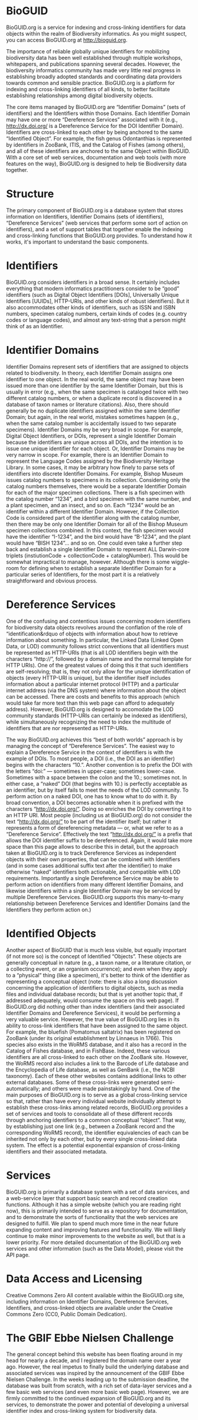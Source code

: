 # BioGUID
BioGUID.org is a service for indexing and cross-linking identifiers for data objects within the realm of Biodiversity informatics.  As you might suspect, you can access BioGUID.org at http://bioguid.org.

The importance of reliable globally unique identifiers for mobilizing biodiversity data has been well established through multiple workshops, whitepapers, and publications spanning several decades. However, the biodiversity informatics community has made very little real progress in establishing broadly adopted standards and coordinating data providers towards common and sensible practice. BioGUID.org is a platform for indexing and cross-linking identifiers of all kinds, to better facilitate establishing relationships among digital biodiversity objects. 

The core items managed by BioGUID.org are “Identifier Domains” (sets of identifiers) and the Identifiers within those Domains. Each Identifier Domain may have one or more “Dereference Services” associated with it (e.g., http://dx.doi.org/ is a Dereference Service for the DOI Identifier Domain). Identifiers are cross-linked to each other by being anchored to the same “Identified Object”. For example, the fish genus Odontanthias is represented by identifiers in ZooBank, ITIS, and the Catalog of Fishes (among others), and all of these identifiers are anchored to the same Object within BioGUID. With a core set of web services, documentation and web tools (with more features on the way), BioGUID.org is designed to help tie Biodiversity data together.

# Structure

The primary component of BioGUID.org is a database system that stores information on Identifiers, Identifier Domains (sets of identifiers), “Dereference Services” (web services that perform some sort of action on identifiers), and a set of support tables that together enable the indexing and cross-linking functions that BioGUID.org provides. To understand how it works, it's important to understand the basic components.

# Identifiers

BioGUID.org considers identifiers in a broad sense. It certainly includes everything that modern informatics practitioners consider to be “good” identifiers (such as Digital Object Identifiers [DOIs], Universally Unique Identifiers [UUIDs], HTTP-URIs, and other kinds of robust identifiers). But it also accommodates other kinds of identifiers, such as ISSN and ISBN numbers, specimen catalog numbers, certain kinds of codes (e.g. country codes or language codes), and almost any text-string that a person might think of as an Identifier.

# Identifier Domains

Identifier Domains represent sets of identifiers that are assigned to objects related to biodiversity. In theory, each Identifier Domain assigns one identifier to one object. In the real world, the same object may have been issued more than one identifier by the same Identifier Domain, but this is usually in error (e.g., when the same specimen is cataloged twice with two different catalog numbers, or when a duplicate record is discovered in a database of taxon names or literature citations). Also, there should generally be no duplicate identifiers assigned within the same Identifier Domain; but again, in the real world, mistakes sometimes happen (e.g., when the same catalog number is accidentally issued to two separate specimens). Identifier Domains my be very broad in scope. For example, Digital Object Identifiers, or DOIs, represent a single Identifier Domain because the identifiers are unique across all DOIs, and the intention is to issue one unique identifier for each object. Or, Identifier Domains may be very narrow in scope. For example, there is an Identifier Domain to represent the Language Codes assigned by the Biodiversity Heritage Library. In some cases, it may be arbitrary how finely to parse sets of identifiers into discrete Identifier Domains. For example, Bishop Museum issues catalog numbers to specimens in its collection. Considering only the catalog numbers themselves, there would be a separate Identifier Domain for each of the major specimen collections. There is a fish specimen with the catalog number “1234”, and a bird specimen with the same number, and a plant specimen, and an insect, and so on. Each “1234” would be an identifier within a different Identifier Domain. However, if the Collection Code is considered part of the identifier along with the catalog number, then there may be only one Identifier Domain for all of the Bishop Museum specimen collections combined. In this context, the fish specimen would have the identifier “I-1234”, and the bird would have “B-1234”, and the plant would have “BISH 1234”... and so on. One could even take a further step back and establish a single Identifier Domain to represent ALL Darwin-core triplets (instiutionCode + collectionCode + catalogNumber). This would be somewhat impractical to manage, however. Although there is some wiggle-room for defining when to establish a separate Identifier Domain for a particular series of Identifiers, for the most part it is a relatively straightforward and obvious process.

# Dereference Services

One of the confusing and contentious issues concerning modern identifiers for biodiversity data objects revolves around the conflation of the role of “identification&rdquo of objects with information about how to retrieve information about something. In particular, the Linked Data (Linked Open Data, or LOD) community follows strict conventions that all identifiers must be represented as HTTP-URIs (that is all LOD identifiers begin with the characters “http://”, followed by a domain name and the normal template for HTTP URIs). One of the greatest values of doing this it that such identifiers are self-resolving; that is, they not only allow for the unique identification of objects (every HTTP-URI is unique), but the identifier itself includes information about a particular internet protocol (HTTP) and a particular internet address (via the DNS system) where information about the object can be accessed. There are costs and benefits to this approach (which would take far more text than this web page can afford to adequately address). However, BioGUID.org is designed to accomodate the LOD community standards (HTTP-URIs can certainly be indexed as identifiers), while simultaneously recognizing the need to index the multitude of identifiers that are nor represented as HTTP-URIs.

The way BioGUID.org achieves this “best of both worlds” approach is by managing the concept of “Dereference Services”. The easiest way to explain a Dereference Service in the context of identifiers is with the example of DOIs. To most people, a DOI (i.e., the DOI as an identifier) begins with the characters “10.”. Another convention is to prefix the DOI with the letters “doi:” — sometimes in upper-case; sometimes lower-case. Sometimes with a space between the colon and the 10.; sometimes not. In either case, a “naked” DOI (that begins with 10.) is perfectly acceptable as an identifier, but by itself fails to meet the needs of the LOD community. To perform action on a naked DOI, one has to know what to do with it. By broad convention, a DOI becomes actionable when it is prefixed with the characters “http://dx.doi.org/”. Doing so enriches the DOI by converting it to an HTTP URI. Most people (including us at BioGUID.org) do not consider the text “http://dx.doi.org/” to be part of the identifier itself; but rather it represents a form of dereferencing metadata — or, what we refer to as a “Dereference Service”. Effectively the text “http://dx.doi.org/” is a prefix that allows the DOI identifier suffix to be dereferenced. Again, it would take more space than this page allows to describe this in detail, but the approach taken at BioGUID.org is to track Dereference Services as independent objects with their own properties, that can be combined with Identifiers (and in some cases additional suffix text after the identifier) to make otherwise “naked” identifiers both actionable, and compatible with LOD requirements. Importantly a single Dereference Service may be able to perform action on identifiers from many different Identifier Domains, and likewise identifiers within a single Identifier Domain may be serviced by multiple Dereference Services. BioGUID.org supports this many-to-many relationship between Dereference Services and Identifier Domains (and the Identifiers they perform action on.)

# Identified Objects

Another aspect of BioGUID that is much less visible, but equally important (if not more so) is the concept of Identified “Objects”. These objects are generally conceptual in nature (e.g., a taxon name, or a literature citation, or a collecting event, or an organism occurrence); and even when they apply to a “physical” thing (like a specimen), it's better to think of the identifier as representing a conceptual object (note: there is also a long discussion concerning the application of identifiers to digital objects, such as media files and individual database records; but that is yet another topic that, if addressed adequately, would consume the space on this web page). If BioGUID.org did nothing other than index identifiers (and their associated Identifier Domains and Dereference Services), it would be performing a very valuable service. However, the true value of BioGUID.org lies in its ability to cross-link identifiers that have been assigned to the same object. For example, the bluefish (Pomatomus saltatrix) has been registered on ZooBank (under its original establishment by Linnaeus in 1766). This species also exists in the WoRMS database, and it also has a record in the Catalog of Fishes database, and in FishBase. Indeed, these various identifiers are all cross-linked to each other on the ZooBank site. However, the WoRMS record also includes a link to the Barcode of Life database and the Encyclopedia of Life database, as well as GenBank (i.e., the NCBI taxonomy). Each of these other websites contains additional links to other external databases. Some of these cross-links were generated semi-automatically; and others were made painstakingly by hand. One of the main purposes of BioGUID.org is to serve as a global cross-linking service so that, rather than have every individual website individually attempt to establish these cross-links among related records, BioGUID.org provides a set of services and tools to consolidate all of these different records through anchoring identifiers to a common conceptual “object”. That way, by establishing just one link (e.g., between a ZooBank record and the corresponding WoRMS record), the identifier equivalencies of each can be inherited not only by each other, but by every single cross-linked data system. The effect is a potential exponential expansion of cross-linking identifiers and their associated metadata.

# Services

BioGUID.org is primarily a database system with a set of data services, and a web-service layer that support basic search and record creation functions. Although it has a simple website (which you are reading right now), this is primarily intended to serve as a repository for documentation, and to demonstrate the sorts of functionality that the web services are designed to fulfill. We plan to spend much more time in the near future expanding content and improving features and functionality. We will likely continue to make minor improvements to the website as well, but that is a lower priority. For more detailed documentation of the BioGUID.org web services and other information (such as the Data Model), please visit the API page.

# Data Access and Licensing

Creative Commons Zero	All content available within the BioGUID.org site, including information on Identifier Domains, Dereference Services, Identifiers, and cross-linked objects are available under the Creative Commons Zero (CC0, Public Domain Dedication).

# The GBIF Ebbe Nielsen Challenge

The general concept behind this website has been floating around in my head for nearly a decade, and I registered the domain name over a year ago. However, the real impetus to finally build the underlying database and associated services was inspired by the announcement of the GBIF Ebbe Nielsen Challenge. In the weeks leading up to the submission deadline, the database was built from scratch, with a rich set of data-layer services and a few basic web services (and even more basic web page). However, we are firmly committed to the continued expansion of BioGUID.org and its services, to demonstrate the power and potential of developing a universal identifier index and cross-linking system for biodiversity data.
